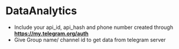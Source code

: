 # DataAnalytics
- Include your api_id, api_hash and phone number created through **https://my.telegram.org/auth**
- Give Group name/ channel id to get data from telegram server  
